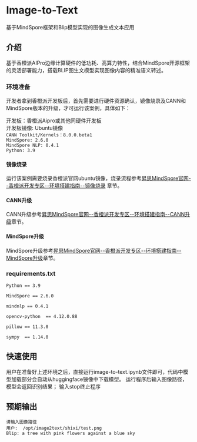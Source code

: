 # Image-to-Text

基于MindSpore框架和Blip模型实现的图像生成文本应用

## 介绍

基于香橙派AIPro边缘计算硬件的低功耗、高算力特性，结合MindSpore开源框架的灵活部署能力，搭载BLIP图生文模型实现图像内容的精准语义转述。

### 环境准备

开发者拿到香橙派开发板后，首先需要进行硬件资源确认，镜像烧录及CANN和MindSpore版本的升级，才可运行该案例，具体如下：

开发板：香橙派Aipro或其他同硬件开发板  
开发板镜像: Ubuntu镜像  
`CANN Toolkit/Kernels：8.0.0.beta1`  
`MindSpore: 2.6.0`  
`MindSpore NLP: 0.4.1`  
`Python: 3.9`

#### 镜像烧录

运行该案例需要烧录香橙派官网ubuntu镜像，烧录流程参考[昇思MindSpore官网--香橙派开发专区--环境搭建指南--镜像烧录](https://www.mindspore.cn/tutorials/zh-CN/r2.7.0rc1/orange_pi/environment_setup.html) 章节。

#### CANN升级

CANN升级参考[昇思MindSpore官网--香橙派开发专区--环境搭建指南--CANN升级](https://www.mindspore.cn/tutorials/zh-CN/r2.7.0rc1/orange_pi/environment_setup.html)章节。

#### MindSpore升级

MindSpore升级参考[昇思MindSpore官网--香橙派开发专区--环境搭建指南--MindSpore升级](https://www.mindspore.cn/tutorials/zh-CN/r2.7.0rc1/orange_pi/environment_setup.html)章节。

### requirements.txt
```
Python == 3.9

MindSpore == 2.6.0

mindnlp == 0.4.1

opencv-python  == 4.12.0.88

pillow == 11.3.0

sympy  == 1.14.0
```
## 快速使用

用户在准备好上述环境之后，直接运行image-to-text.ipynb文件即可，代码中模型加载部分会自动从huggingface镜像中下载模型。
运行程序后输入图像路径，模型会返回识别结果；
输入stop终止程序

## 预期输出

``````
请输入图像路径
用户:  /opt/image2text/shixi/test.png
Blip: a tree with pink flowers against a blue sky
``````



